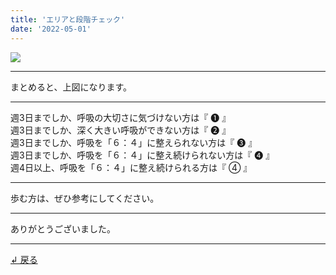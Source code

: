 ```yaml
---
title: 'エリアと段階チェック'
date: '2022-05-01'
---
```

![](/images/0-12344.jpg)
***
まとめると、上図になります。
***
週3日までしか、呼吸の大切さに気づけない方は『 ➊ 』  
週3日までしか、深く大きい呼吸ができない方は『 ➋ 』  
週3日までしか、呼吸を「６：４」に整えられない方は『 ➌ 』  
週3日までしか、呼吸を「６：４」に整え続けられない方は『 ➍ 』  
週4日以上、呼吸を「６：４」に整え続けられる方は『 ④ 』
***
歩む方は、ぜひ参考にしてください。
***
ありがとうございました。
***
[ ↲ 戻る ](https://01234567890.thebase.in/about)
